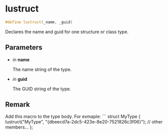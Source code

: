 # lustruct

```c++
#define lustruct(_name, _guid)
```

Declares the name and guid for one structure or class type. 



## Parameters
* *in* **name**

    The name string of the type. 

* *in* **guid**

    The GUID string of the type. 

## Remark
Add this macro to the type body. For exmaple: ``` struct MyType { lustruct("MyType", "{dbeecd7a-2dc5-423e-8e20-7521826c3f06}"); // other members... }; 

